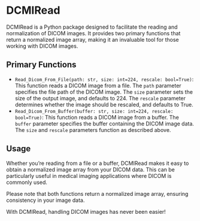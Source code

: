 
# DCMIRead

DCMIRead is a Python package designed to facilitate the reading and normalization of DICOM images. It provides two primary functions that return a normalized image array, making it an invaluable tool for those working with DICOM images.

## Primary Functions

* `Read_Dicom_From_File(path: str, size: int=224, rescale: bool=True)`: This function reads a DICOM image from a file. The `path` parameter specifies the file path of the DICOM image. The `size` parameter sets the size of the output image, and defaults to 224. The `rescale` parameter determines whether the image should be rescaled, and defaults to True.
* `Read_Dicom_From_Buffer(buffer: str, size: int=224, rescale: bool=True)`: This function reads a DICOM image from a buffer. The `buffer` parameter specifies the buffer containing the DICOM image data. The `size` and `rescale` parameters function as described above.

## Usage

Whether you’re reading from a file or a buffer, DCMIRead makes it easy to obtain a normalized image array from your DICOM data. This can be particularly useful in medical imaging applications where DICOM is commonly used.

Please note that both functions return a normalized image array, ensuring consistency in your image data.

With DCMIRead, handling DICOM images has never been easier!
